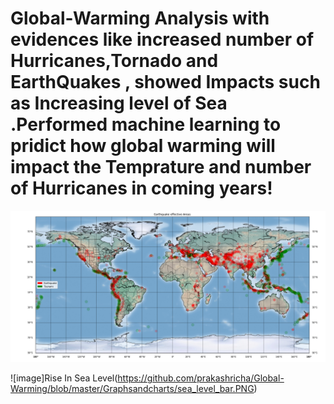 # Global-Warming Analysis with evidences like increased number of Hurricanes,Tornado and EarthQuakes , showed Impacts such as Increasing level of Sea .Performed machine learning to pridict how global warming will impact the Temprature and number of Hurricanes in coming years!


![Image](https://github.com/prakashricha/Global-Warming/blob/master/Graphsandcharts/Earthquakeandtsunamis.PNG)


![image]Rise In Sea Level(https://github.com/prakashricha/Global-Warming/blob/master/Graphsandcharts/sea_level_bar.PNG)

